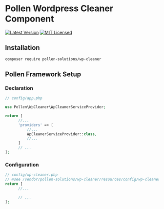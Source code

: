 # Pollen Wordpress Cleaner Component

[![Latest Version](https://img.shields.io/badge/release-1.0.0-blue?style=for-the-badge)](https://www.presstify.com/pollen-solutions/wp-cleaner/)
[![MIT Licensed](https://img.shields.io/badge/license-MIT-green?style=for-the-badge)](LICENSE.md)

## Installation

```bash
composer require pollen-solutions/wp-cleaner
```

## Pollen Framework Setup

### Declaration

```php
// config/app.php

use Pollen\WpCleaner\WpCleanerServiceProvider;

return [
      //...
      'providers' => [
          //...
          WpCleanerServiceProvider::class,
          //...
      ]
      // ...
];
```

### Configuration

```php
// config/wp-cleaner.php
// @see /vendor/pollen-solutions/wp-cleaner/resources/config/wp-cleaner.php
return [
      //...

      // ...
];
```
